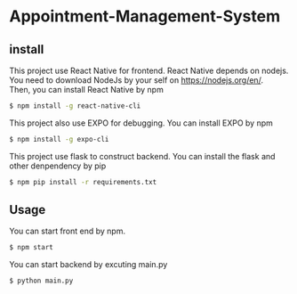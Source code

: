 # Appointment-Management-System
## install
This project use React Native for frontend. React Native depends on nodejs. You need to download NodeJs by your self on https://nodejs.org/en/.  
Then, you can install React Native by npm
```sh
$ npm install -g react-native-cli
```
This project also use EXPO for debugging. You can install EXPO by npm
```sh
$ npm install -g expo-cli
```
This project use flask to construct backend. You can install the flask and other denpendency by pip
```sh
$ npm pip install -r requirements.txt
```
## Usage
You can start front end by npm.
```sh
$ npm start
```
You can start backend by excuting main.py
```sh
$ python main.py
```


